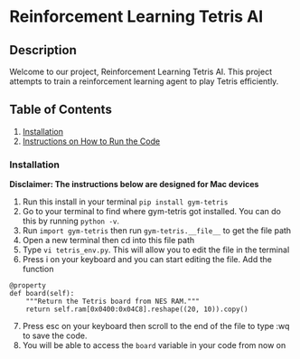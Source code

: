 # Reinforcement Learning Tetris AI

## Description
Welcome to our project, Reinforcement Learning Tetris AI. This project attempts to train a reinforcement learning agent to play Tetris efficiently. 



## Table of Contents

1. [Installation](#installation)
2. [Instructions on How to Run the Code](#instructions)


### Installation
**Disclaimer: The instructions below are designed for Mac devices**
1. Run this install in your terminal `pip install gym-tetris`
2. Go to your terminal to find where gym-tetris got installed. You can do this by running `python -v`.
3. Run `import gym-tetris` then run `gym-tetris.__file__` to get the file path
4. Open a new terminal then cd into this file path
5. Type `vi tetris_env.py`. This will allow you to edit the file in the terminal
6. Press i on your keyboard and you can start editing the file. Add the function 
```
@property
def board(self):
    """Return the Tetris board from NES RAM."""
    return self.ram[0x0400:0x04C8].reshape((20, 10)).copy()
```
7. Press esc on your keyboard then scroll to the end of the file to type :wq to save the code.
8. You will be able to access the `board` variable in your code from now on
